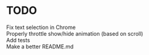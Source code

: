 # TODO

Fix text selection in Chrome  
Properly throttle show/hide animation (based on scroll)  
Add tests  
Make a better README.md
